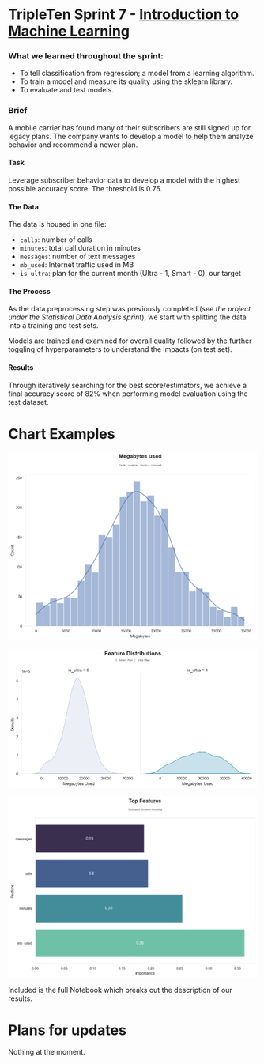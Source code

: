 # TripleTen Sprint 7 - [Introduction to Machine Learning](Intro%20to%20ML%20v2.ipynb)

### What we learned throughout the sprint:

- To tell classification from regression; a model from a learning algorithm.
- To train a model and measure its quality using the sklearn library.
- To evaluate and test models.

### Brief

A mobile carrier has found many of their subscribers are still signed up for legacy plans. The company wants to develop a model to help them analyze behavior and recommend a newer plan.

#### Task

Leverage subscriber behavior data to develop a model with the highest possible accuracy score. The threshold is 0.75.

#### The Data

The data is housed in one file:

- `сalls`: number of calls
- `minutes`: total call duration in minutes
- `messages`: number of text messages
- `mb_used`: Internet traffic used in MB
- `is_ultra`: plan for the current month (Ultra - 1, Smart - 0), our target

#### The Process

As the data preprocessing step was previously completed (*see the project under the Statistical Data Analysis sprint*), we start with splitting the data into a training and test sets. 

Models are trained and examined for overall quality followed by the further toggling of hyperparameters to understand the impacts (on test set).

#### Results

Through iteratively searching for the best score/estimators, we achieve a final accuracy score of 82% when performing model evaluation using the test dataset.

# Chart Examples

![Alt text](images/output3.png)

![Alt text](images/output4.png)

![Alt text](images/output5.png)

Included is the full Notebook which breaks out the description of our results.

# Plans for updates

Nothing at the moment.